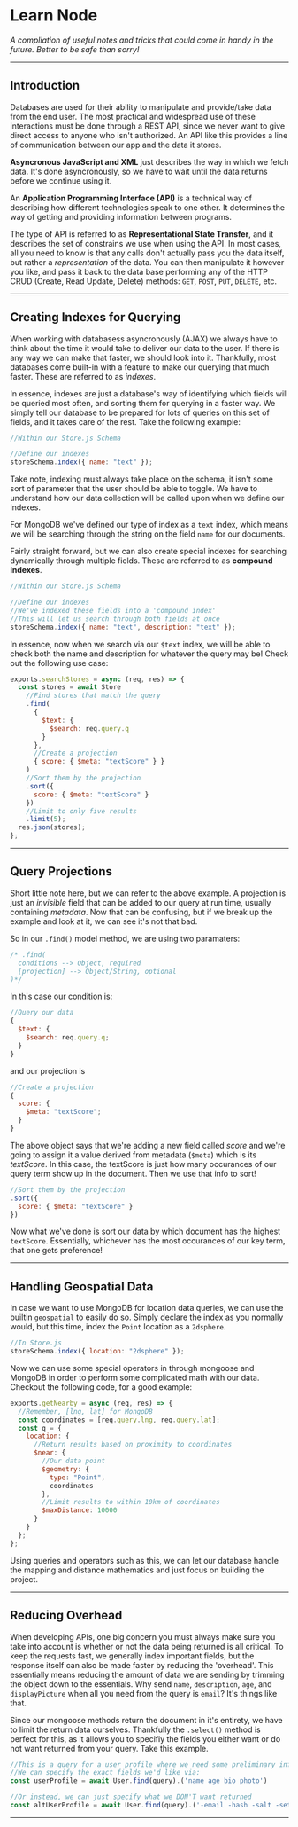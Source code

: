 # Learn Node

_A compliation of useful notes and tricks that could come in handy in the future. Better to be safe than sorry!_

---

## Introduction

Databases are used for their ability to manipulate and provide/take data from the end user. The most practical and widespread use of these interactions must be done through a REST API, since we never want to give direct access to anyone who isn't authorized. An API like this provides a line of communication between our app and the data it stores.

**Asyncronous JavaScript and XML** just describes the way in which we fetch data. It's done asyncronously, so we have to wait until the data returns before we continue using it.

An **Application Programming Interface (API)** is a technical way of describing how different technologies speak to one other. It determines the way of getting and providing information between programs.

The type of API is referred to as **Representational State Transfer**, and it describes the set of constrains we use when using the API. In most cases, all you need to know is that any calls don't actually pass you the data itself, but rather a _representation_ of the data. You can then manipulate it however you like, and pass it back to the data base performing any of the HTTP CRUD (Create, Read Update, Delete) methods: `GET`, `POST`, `PUT`, `DELETE`, etc.

---

## Creating Indexes for Querying

When working with databasess asyncronously (AJAX) we always have to think about the time it would take to deliver our data to the user. If there is any way we can make that faster, we should look into it. Thankfully, most databases come built-in with a feature to make our querying that much faster. These are referred to as _indexes_.

In essence, indexes are just a database's way of identifying which fields will be queried most often, and sorting them for querying in a faster way. We simply tell our database to be prepared for lots of queries on this set of fields, and it takes care of the rest. Take the following example:

```js
//Within our Store.js Schema

//Define our indexes
storeSchema.index({ name: "text" });
```

Take note, indexing must always take place on the schema, it isn't some sort of parameter that the user should be able to toggle. We have to understand how our data collection will be called upon when we define our indexes.

For MongoDB we've defined our type of index as a `text` index, which means we will be searching through the string on the field `name` for our documents.

Fairly straight forward, but we can also create special indexes for searching dynamically through multiple fields. These are referred to as **compound indexes**.

```js
//Within our Store.js Schema

//Define our indexes
//We've indexed these fields into a 'compound index'
//This will let us search through both fields at once
storeSchema.index({ name: "text", description: "text" });
```

In essence, now when we search via our `$text` index, we will be able to check both the name and description for whatever the query may be! Check out the following use case:

```js
exports.searchStores = async (req, res) => {
  const stores = await Store
    //Find stores that match the query
    .find(
      {
        $text: {
          $search: req.query.q
        }
      },
      //Create a projection
      { score: { $meta: "textScore" } }
    )
    //Sort them by the projection
    .sort({
      score: { $meta: "textScore" }
    })
    //Limit to only five results
    .limit(5);
  res.json(stores);
};
```

---

## Query Projections

Short little note here, but we can refer to the above example. A projection is just an _invisible_ field that can be added to our query at run time, usually containing _metadata_. Now that can be confusing, but if we break up the example and look at it, we can see it's not that bad.

So in our `.find()` model method, we are using two paramaters:

```js
/* .find( 
  conditions --> Object, required
  [projection] --> Object/String, optional
)*/
```

In this case our condition is:

```js
//Query our data
{
  $text: {
    $search: req.query.q;
  }
}
```

and our projection is

```js
//Create a projection
{
  score: {
    $meta: "textScore";
  }
}
```

The above object says that we're adding a new field called _score_ and we're going to assign it a value derived from metadata (`$meta`) which is its _textScore_. In this case, the textScore is just how many occurances of our query term show up in the document. Then we use that info to sort!

```js
//Sort them by the projection
.sort({
  score: { $meta: "textScore" }
})
```

Now what we've done is sort our data by which document has the highest `textScore`. Essentially, whichever has the most occurances of our key term, that one gets preference!

---

## Handling Geospatial Data

In case we want to use MongoDB for location data queries, we can use the builtin `geospatial` to easily do so. Simply declare the index as you normally would, but this time, index the `Point` location as a `2dsphere`.

```js
//In Store.js
storeSchema.index({ location: "2dsphere" });
```

Now we can use some special operators in through mongoose and MongoDB in order to perform some complicated math with our data. Checkout the following code, for a good example:

```js
exports.getNearby = async (req, res) => {
  //Remember, [lng, lat] for MongoDB
  const coordinates = [req.query.lng, req.query.lat];
  const q = {
    location: {
      //Return results based on proximity to coordinates
      $near: {
        //Our data point
        $geometry: {
          type: "Point",
          coordinates
        },
        //Limit results to within 10km of coordinates
        $maxDistance: 10000
      }
    }
  };
};
```

Using queries and operators such as this, we can let our database handle the mapping and distance mathematics and just focus on building the project.

---

## Reducing Overhead

When developing APIs, one big concern you must always make sure you take into account is whether or not the data being returned is all critical. To keep the requests fast, we generally index important fields, but the response itself can also be made faster by reducing the 'overhead'. This essentially means reducing the amount of data we are sending by trimming the object down to the essentials. Why send `name`, `description`, `age`, and `displayPicture` when all you need from the query is `email`? It's things like that.

Since our mongoose methods return the document in it's entirety, we have to limit the return data ourselves. Thankfully the `.select()` method is perfect for this, as it allows you to specifiy the fields you either want or do not want returned from your query. Take this example.

```js
//This is a query for a user profile where we need some preliminary info
//We can specify the exact fields we'd like via:
const userProfile = await User.find(query).('name age bio photo')

//Or instead, we can just specify what we DON'T want returned
const altUserProfile = await User.find(query).('-email -hash -salt -settings -notes')
```

---
